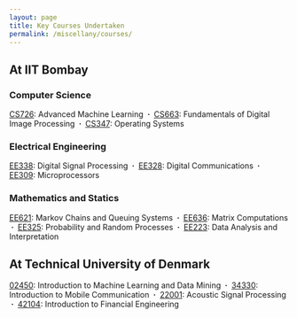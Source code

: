 ```yaml
---
layout: page
title: Key Courses Undertaken
permalink: /miscellany/courses/
---
```


<h2>At IIT Bombay</h2>

<h3>Computer Science</h3>

<a href="https://www.cse.iitb.ac.in/~sunita/cs726/">CS726</a>: Advanced Machine Learning
<b>&nbsp;&middot;&nbsp;</b> <a href="https://www.cse.iitb.ac.in/~ajitvr/CS663_Fall2018/">CS663</a>: Fundamentals of Digital Image Processing
<b>&nbsp;&middot;&nbsp;</b> <a href="https://www.cse.iitb.ac.in/~mythili/teaching/cs347_autumn2016/index.html">CS347</a>: Operating Systems 

<h3>Electrical Engineering</h3>
<a href="https://www.ee.iitb.ac.in/web/academics/courses/EE338">EE338</a>: Digital Signal Processing
<b>&nbsp;&middot;&nbsp;</b> <a href="https://www.ee.iitb.ac.in/web/academics/courses/EE328">EE328</a>: Digital Communications
<b>&nbsp;&middot;&nbsp;</b> <a href="https://www.ee.iitb.ac.in/web/academics/courses/EE309">EE309</a>: Microprocessors

<h3>Mathematics and Statics</h3>
<a href="https://www.ee.iitb.ac.in/web/academics/courses/EE621">EE621</a>: Markov Chains and Queuing Systems
<b>&nbsp;&middot;&nbsp;</b> <a href="https://www.ee.iitb.ac.in/web/academics/courses/EE636">EE636</a>: Matrix Computations
<b>&nbsp;&middot;&nbsp;</b> <a href="https://www.ee.iitb.ac.in/~bsraj/courses/ee325/">EE325</a>: Probability and Random Processes
<b>&nbsp;&middot;&nbsp;</b> <a href="https://dampeeiitb.wordpress.com/ee223-data-analysis-and-interpretation/">EE223</a>: Data Analysis and Interpretation


<h2>At Technical University of Denmark</h2>
<a href="http://www2.imm.dtu.dk/courses/02450/">02450</a>: Introduction to Machine Learning and Data Mining
<b>&nbsp;&middot;&nbsp;</b> <a href="https://kurser.dtu.dk/course/2019-2020/34330">34330</a>: Introduction to Mobile Communication
<b>&nbsp;&middot;&nbsp;</b> <a href="https://kurser.dtu.dk/course/2019-2020/22001">22001</a>: Acoustic Signal Processing
<b>&nbsp;&middot;&nbsp;</b> <a href="https://kurser.dtu.dk/course/2019-2020/42104">42104</a>: Introduction to Financial Engineering

<!-- <div align= "right">
	*<i>pursuing currently</i><br><sup>&dagger;</sup><i>accompanied by a separate lab course</i>
</div> -->